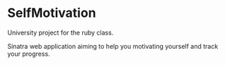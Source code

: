 # SelfMotivation
University project for the ruby class. 

Sinatra web application aiming to help you motivating yourself and track your progress.
